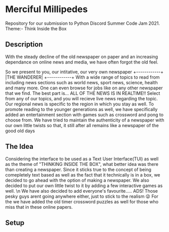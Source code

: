 # Merciful Millipedes

Repository for our submission to Python Discord Summer Code Jam 2021. Theme:- Think Inside the Box

## Description
With the steady decline of the old newspaper on paper and an increasing dependance on online news and media, we have often forgot the old feel.

So we present to you, our intitative, our very own newspaper
                    +------------+
                    |THE WANDERER|
                    +------------+
With a wide range of topics to read from including news sections such as world news, sport news, science, health and many more. One can even browse for jobs like on any other newspaper that we find.
The best part is... ALL OF THE NEWS IS IN REALTIME!! Select from any of our topics, and you will recieve live news regarding the topic.
Our regional news is specific to the region in which you stay as well.
To promote reading to the younger generations as well, we have specifically added an entertainment section with games such as crossword and pong to choose from.
We have tried to maintain the authenticity of a newspaper with our own little twists so that, it still after all remains like a newspaper of the good old days

## The Idea
Considering the interface to be used as a Text User Interface(TUI) as well as the theme of "THINKING INSIDE THE BOX", what better idea was there than creating a newspaper.
Since it sticks true to the concept of being comepletely text based as well as the fact that it technically is in a box, we decided to go ahead with the option of making a newspaper. 
We also decided to put our own little twist to it by adding a few interactive games as well. \n
We have also decided to add everyone's favourite..... ADS! Those pesky guys arent going anywhere either, just to stick to the realism 😜
For the we have added the old timer crossword puzzles as well for those who miss that in these online papers.

## Setup
